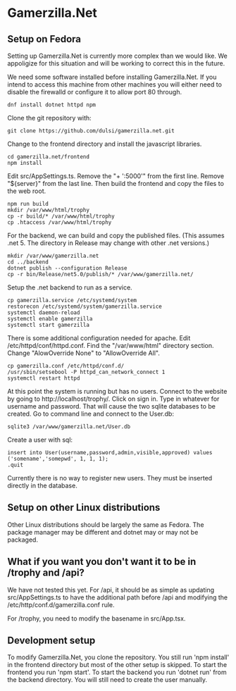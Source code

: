 # Gamerzilla.Net

## Setup on Fedora

Setting up Gamerzilla.Net is currently more complex than we would like.
We appoligize for this situation and will be working to correct this in
the future.

We need some software installed before installing Gamerzilla.Net. If you
intend to access this machine from other machines you will either need to
disable the firewalld or configure it to allow port 80 through.

```
dnf install dotnet httpd npm
```

Clone the git repository with:

```
git clone https://github.com/dulsi/gamerzilla.net.git
```

Change to the frontend directory and install the javascript libraries.

```
cd gamerzilla.net/frontend
npm install
```

Edit src/AppSettings.ts. Remove the "+ ':5000'" from the first line.
Remove "${server}" from the last line. Then build the frontend and copy
the files to the web root.

```
npm run build
mkdir /var/www/html/trophy
cp -r build/* /var/www/html/trophy
cp .htaccess /var/www/html/trophy
```

For the backend, we can build and copy the published files. (This
assumes .net 5. The directory in Release may change with other .net
versions.)

```
mkdir /var/www/gamerzilla.net
cd ../backend
dotnet publish --configuration Release
cp -r bin/Release/net5.0/publish/* /var/www/gamerzilla.net/
```

Setup the .net backend to run as a service.

```
cp gamerzilla.service /etc/systemd/system
restorecon /etc/systemd/system/gamerzilla.service
systemctl daemon-reload
systemctl enable gamerzilla
systemctl start gamerzilla
```

There is some additional configuration needed for apache. Edit
/etc/httpd/conf/httpd.conf. Find the "/var/www/html" directory section.
Change "AlowOverride None" to "AllowOverride All".

```
cp gamerzilla.conf /etc/httpd/conf.d/
/usr/sbin/setsebool -P httpd_can_network_connect 1
systemctl restart httpd
```

At this point the system is running but has no users. Connect to the
website by going to http://localhost/trophy/. Click on sign in. Type in
whatever for username and password. That will cause the two sqlite
databases to be created. Go to command line and connect to the User.db:

```
sqlite3 /var/www/gamerzilla.net/User.db
```

Create a user with sql:

```
insert into User(username,password,admin,visible,approved) values ('somename','somepwd', 1, 1, 1);
.quit
```

Currently there is no way to register new users. They must be inserted
directly in the database.

## Setup on other Linux distributions

Other Linux distributions should be largely the same as Fedora. The
package manager may be different and dotnet may or may not be packaged.

## What if you want you don't want it to be in /trophy and /api?

We have not tested this yet. For /api, it should be as simple as updating
src/AppSettings.ts to have the additional path before /api and modifying
the /etc/http/conf.d/gamerzilla.conf rule.

For /trophy, you need to modify the basename in src/App.tsx.

## Development setup

To modify Gamerzilla.Net, you clone the repository. You still run 'npm
install' in the frontend directory but most of the other setup is
skipped. To start the frontend you run 'npm start'. To start the backend
you run 'dotnet run' from the backend directory. You will still need to
create the user manually.
